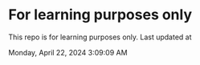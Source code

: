 # For learning purposes only
This repo is for learning purposes only.
Last updated at

Monday, April 22, 2024 3:09:09 AM

